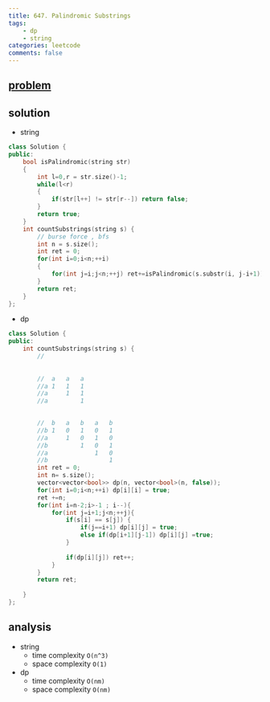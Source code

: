 ```yaml
---
title: 647. Palindromic Substrings
tags:  
    - dp
    - string
categories: leetcode
comments: false
---
```



## [problem](https://leetcode.com/problems/palindromic-substrings/)

## solution
- string
```c++
class Solution {
public:
    bool isPalindromic(string str)
    {
        int l=0,r = str.size()-1;
        while(l<r)
        {
            if(str[l++] != str[r--]) return false;
        }
        return true;
    }
    int countSubstrings(string s) {
        // burse force , bfs
        int n = s.size();
        int ret = 0;
        for(int i=0;i<n;++i)
        {
            for(int j=i;j<n;++j) ret+=isPalindromic(s.substr(i, j-i+1));
        }
        return ret;
    }
};
```
- dp
```c++
class Solution {
public:
    int countSubstrings(string s) {
        //
        
        
        //  a   a   a
        //a 1   1   1
        //a     1   1
        //a         1
        

        //  b   a   b   a   b
        //b 1   0   1   0   1        
        //a     1   0   1   0     
        //b         1   0   1
        //a             1   0   
        //b                 1
        int ret = 0;
        int n= s.size();
        vector<vector<bool>> dp(n, vector<bool>(n, false));
        for(int i=0;i<n;++i) dp[i][i] = true;
        ret +=n;
        for(int i=n-2;i>-1 ; i--){
            for(int j=i+1;j<n;++j){
                if(s[i] == s[j]) {
                    if(j==i+1) dp[i][j] = true;
                    else if(dp[i+1][j-1]) dp[i][j] =true;
                }
                
                if(dp[i][j]) ret++;
            }
        }
        return ret;
        
    }
};
```

## analysis
- string
    - time complexity `O(n^3)`
    - space complexity `O(1)`
- dp
    - time complexity `O(nm)`
    - space complexity `O(nm)`